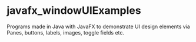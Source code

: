 # javafx_windowUIExamples
Programs made in Java with JavaFX to demonstrate UI design elements via Panes, buttons, labels, images, toggle fields etc.
